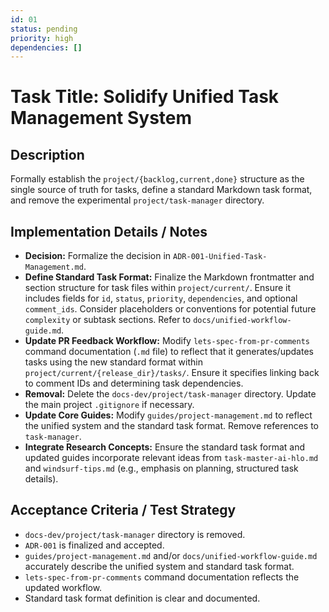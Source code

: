 ```yaml
---
id: 01
status: pending
priority: high
dependencies: []
---
```


# Task Title: Solidify Unified Task Management System

## Description
Formally establish the `project/{backlog,current,done}` structure as the single source of truth for tasks, define a standard Markdown task format, and remove the experimental `project/task-manager` directory.

## Implementation Details / Notes
- **Decision:** Formalize the decision in `ADR-001-Unified-Task-Management.md`.
- **Define Standard Task Format:** Finalize the Markdown frontmatter and section structure for task files within `project/current/`. Ensure it includes fields for `id`, `status`, `priority`, `dependencies`, and optional `comment_ids`. Consider placeholders or conventions for potential future `complexity` or subtask sections. Refer to `docs/unified-workflow-guide.md`.
- **Update PR Feedback Workflow:** Modify `lets-spec-from-pr-comments` command documentation (`.md` file) to reflect that it generates/updates tasks using the new standard format within `project/current/{release_dir}/tasks/`. Ensure it specifies linking back to comment IDs and determining task dependencies.
- **Removal:** Delete the `docs-dev/project/task-manager` directory. Update the main project `.gitignore` if necessary.
- **Update Core Guides:** Modify `guides/project-management.md` to reflect the unified system and the standard task format. Remove references to `task-manager`.
- **Integrate Research Concepts:** Ensure the standard task format and updated guides incorporate relevant ideas from `task-master-ai-hlo.md` and `windsurf-tips.md` (e.g., emphasis on planning, structured task details).

## Acceptance Criteria / Test Strategy
- `docs-dev/project/task-manager` directory is removed.
- `ADR-001` is finalized and accepted.
- `guides/project-management.md` and/or `docs/unified-workflow-guide.md` accurately describe the unified system and standard task format.
- `lets-spec-from-pr-comments` command documentation reflects the updated workflow.
- Standard task format definition is clear and documented.